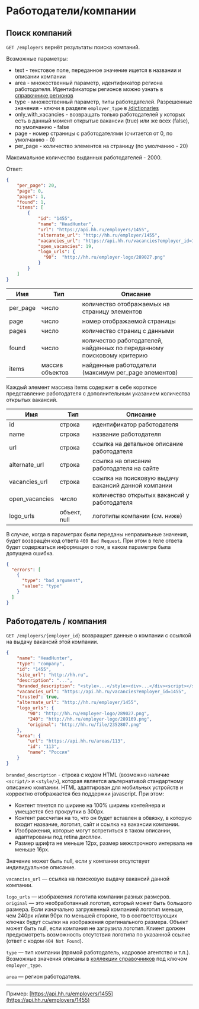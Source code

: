 # Работодатели/компании


<a name="search"></a>
## Поиск компаний

`GET /employers` вернёт результаты поиска компаний.

Возможные параметры:

 * text - текстовое поле, переданное значение ищется в названии и описании компании
 * area - множественный параметр, идентификатор региона работодателя. Идентификаторы регионов можно узнать в [справочнике регионов](areas.md)
 * type - множественный параметр, типы работодателей. Разрешенные значения - ключи в разделе `employer_type` в [/dictionaries](dictionaries.md)
 * only_with_vacancies - возвращать только работодателей у которых есть в данный момент открытые вакансии (true) или же всех (false), по умолчанию - false
 * page - номер страницы с работодателями (считается от 0, по умолчанию - 0)
 * per_page - количество элементов на страницу (по умолчанию - 20)

Максимальное количество выданных работодателей - 2000.

Ответ:

```json
{
    "per_page": 20,
    "page": 0,
    "pages": 1,
    "found": 1,
    "items": [
        {
            "id": "1455",
            "name": "HeadHunter",
            "url": "https://api.hh.ru/employers/1455",
            "alternate_url": "http://hh.ru/employer/1455",
            "vacancies_url": "https://api.hh.ru/vacancies?employer_id=1455",
            "open_vacancies": 19,
            "logo_urls": {
              "90":  "http://hh.ru/employer-logo/289027.png"
            }
        }
    ]
}
```

 Имя | Тип | Описание
 --- | --- | ---
 per_page | число | количество отображаемых на страницу элементов
 page | число | номер отображаемой страницы
 pages | число | количество страниц с данными
 found | число | количество работодателей, найденных по переданному поисковому критерию
 items | массив объектов | найденные работодатели (максимум per_page элементов)

Каждый элемент массива items содержит в себе короткое представление работодателя с дополнительным указанием количества открытых вакансий.

 Имя | Тип | Описание
 --- | --- | ---
 id | строка | идентификатор работодателя
 name | строка | название работодателя
 url | строка | ссылка на детальное описание работодателя
 alternate_url | строка | ссылка на описание работодателя на сайте
 vacancies_url  | строка | cсылка на поисковую выдачу вакансий данной компании
 open_vacancies | число | количество открытых вакансий у работодателя
 logo_urls      | объект, null | логотипы компании (см. ниже)

В случае, когда в параметрах были переданы неправильные значения, будет возвращён код ответа `400 Bad Request`.
При этом в теле ответа будет содержаться информация о том, в каком параметре была допущена ошибка.

```json
{
  "errors": [
    {
      "type": "bad_argument",
      "value": "type"
    }
  ]
}
```

<a name="item"></a>
## Работодатель / компания

`GET /employers/{employer_id}` возвращает данные о компании с ссылкой на выдачу вакансий этой компании.

```json
{
	"name": "HeadHunter",
	"type": "company",
	"id": "1455",
	"site_url": "http://hh.ru",
	"description": "...",
	"branded_description": "<style>...</style><div>...</div><script></script>",
	"vacancies_url": "https://api.hh.ru/vacancies?employer_id=1455",
	"trusted": true,
	"alternate_url": "http://hh.ru/employer/1455",
	"logo_urls": {
		"90": "http://hh.ru/employer-logo/289027.png",
		"240": "http://hh.ru/employer-logo/289169.png",
		"original": "http://hh.ru/file/2352807.png"
	},
	"area": {
		"url": "https://api.hh.ru/areas/113",
		"id": "113",
		"name": "Россия"
	}
}
```

`branded_description` - строка с кодом HTML (возможно наличие `<script/>` и `<style/>`), которая является альтернативой стандартному описанию компании.
HTML адаптирован для мобильных устройств и корректно отображается без поддержки javascript. 
При этом:

* Контент тянется по ширине на 100% ширины контейнера и умещается без прокрутки в 300px. 
* Контент рассчитан на то, что он будет вставлен в обвязку, в которую входит название, логотип, сайт и ссылка на вакансии компании. 
* Изображения, которые могут встретиться в таком описании, адаптированы под retina дисплеи. 
* Размер шрифта не меньше 12px, размер межстрочного интервала не меньше 16px.

Значение может быть null, если у компании отсутствует индивидуальное описание. 

`vacancies_url` — ссылка на поисковую выдачу вакансий данной компании.

`logo_urls` — изображения логотипа компании разных размеров. `original` — это необработанный логотип, который может быть
большого размера. Если изначально загруженный компанией логотип меньше, чем 240px и/или 90px по меньшей стороне, то в
соответствующих ключах будут ссылки на изображения оригинального размера. Объект может быть null, если компания не загрузила
логотип. Клиент должен предусмотреть возможность отсутствия логотипа по указанной ссылке (ответ с кодом `404 Not Found`).

`type` — тип компании (прямой работодатель, кадровое агентство и т.п.). Возможные значения описаны в [коллекции справочников](dictionaries.md) под ключом `employer_type`. 

`area` — регион работодателя.

---

Пример: [https://api.hh.ru/employers/1455](https://api.hh.ru/employers/1455)
